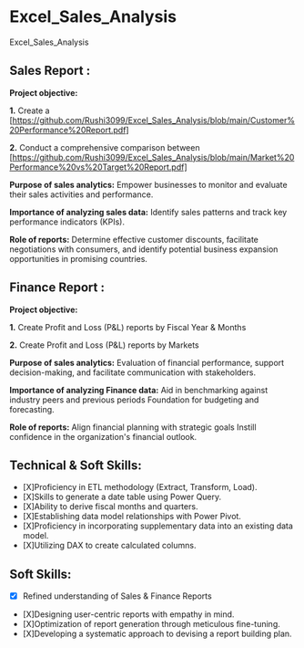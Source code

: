 # Excel_Sales_Analysis
Excel_Sales_Analysis

## Sales Report :

**Project objective:**

**1.** Create a [https://github.com/Rushi3099/Excel_Sales_Analysis/blob/main/Customer%20Performance%20Report.pdf]

**2.** Conduct a comprehensive comparison between [https://github.com/Rushi3099/Excel_Sales_Analysis/blob/main/Market%20Performance%20vs%20Target%20Report.pdf]

**Purpose of sales analytics:** Empower businesses to monitor and evaluate their sales activities and performance.

**Importance of analyzing sales data:** Identify sales patterns and track key performance indicators (KPIs).

**Role of reports:** Determine effective customer discounts, facilitate negotiations with consumers, and identify potential business expansion opportunities in promising countries.

## Finance Report :

**Project objective:**

**1.** Create Profit and Loss (P&L) reports by Fiscal Year & Months

**2.** Create Profit and Loss (P&L) reports by Markets

**Purpose of sales analytics:** Evaluation of financial performance, support decision-making, and facilitate communication with stakeholders.

**Importance of analyzing Finance data:** Aid in benchmarking against industry peers and previous periods Foundation for budgeting and forecasting.

**Role of reports:** Align financial planning with strategic goals Instill confidence in the organization's financial outlook.

## Technical & Soft Skills:
 - [X]Proficiency in ETL methodology (Extract, Transform, Load).
 - [X]Skills to generate a date table using Power Query.
 - [X]Ability to derive fiscal months and quarters.
 - [X]Establishing data model relationships with Power Pivot.
 - [X]Proficiency in incorporating supplementary data into an existing data model.
 - [X]Utilizing DAX to create calculated columns.
 
## Soft Skills:
 - [X] Refined understanding of Sales & Finance Reports
 - [X]Designing user-centric reports with empathy in mind.
 - [X]Optimization of report generation through meticulous fine-tuning.
 - [X]Developing a systematic approach to devising a report building plan.
